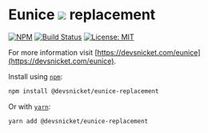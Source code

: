 # Eunice ![](https://raw.githubusercontent.com/DevSnicket/eunice/master/arrows/default-height.svg?sanitize=true) replacement

[![NPM](https://img.shields.io/npm/v/@devsnicket/eunice-replacement.svg)](https://www.npmjs.com/package/@devsnicket/eunice-replacement
) [![Build Status](https://travis-ci.org/DevSnicket/eunice-replacement.svg?branch=master)](https://travis-ci.org/DevSnicket/eunice-replacement) [![License: MIT](https://img.shields.io/badge/License-MIT-yellow.svg)](https://opensource.org/licenses/MIT)

For more information visit [https://devsnicket.com/eunice](https://devsnicket.com/eunice).

Install using [`npm`](https://www.npmjs.com/package/@devsnicket/eunice-replacement):

```bash
npm install @devsnicket/eunice-replacement
```
Or with [`yarn`](https://yarnpkg.com/en/package/@devsnicket/eunice-replacement):

```bash
yarn add @devsnicket/eunice-replacement
```
